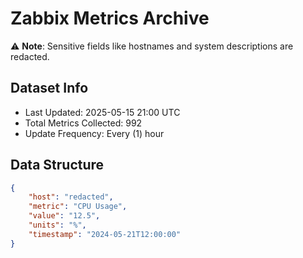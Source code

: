 # Zabbix Metrics Archive

⚠️ **Note**: Sensitive fields like hostnames and system descriptions are redacted.

## Dataset Info
- Last Updated: 2025-05-15 21:00 UTC
- Total Metrics Collected: 992
- Update Frequency: Every (1) hour

## Data Structure
```json
{
    "host": "redacted",
    "metric": "CPU Usage",
    "value": "12.5",
    "units": "%",
    "timestamp": "2024-05-21T12:00:00"
}
```
